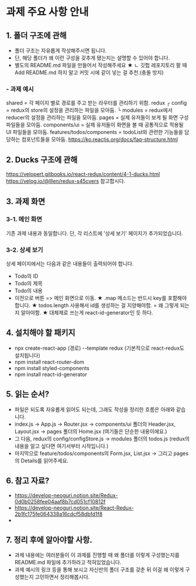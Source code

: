 # 과제 주요 사항 안내

## 1. 폴더 구조에 관해

   - 폴더 구조는 자유롭게 작성해주시면 됩니다.
   - 단, 해당 폴더가 왜 이런 구성을 갖추게 됐는지는 설명할 수 있어야 합니다.
   - 별도의 README.md 파일을 만들어서 작성해주세요 ★
     ㄴ 깃헙 레포지토리 팔 때 Add README.md 하지 말고 커밋 시에 같이 넣는 걸 추천.(충돌 방지)

### - 과제 예시
  shared = 각 페이지 별로 경로를 주고 받는 라우터를 관리하기 위함.
  redux
  ┌ config = redux의 store의 설정을 관리하는 파일을 모아둠.
  └ modules = redux에서 reducer의 설정을 관리하는 파일을 모아둠.
  pages = 실제 유저들이 보게 될 화면 구성 파일들을 모아둠.
  components/ui = 실제 유저들이 화면을 볼 때 공통적으로 적용될 UI 파일들을 모아둠.
  features/todos/components = todoList와 관련한 기능들을 담당하는 컴포넌트들을 모아둠.
  https://ko.reactjs.org/docs/faq-structure.html

## 2. Ducks 구조에 관해
   https://velopert.gitbooks.io/react-redux/content/4-1-ducks.html
   https://velog.io/@lllen/redux-s45cvers
   참고합시다.

## 3. 과제 화면
###   3-1. 메인 화면
   기존 과제 내용과 동일합니다. 단, 각 리스트에 '상세 보기' 페이지가 추가되었습니다.

###   3-2. 상세 보기
   상세 페이지에서는 다음과 같은 내용들이 출력되어야 합니다.

   - Todo의 ID
   - Todo의 제목
   - Todo의 내용
   - 이전으로 버튼 => 메인 화면으로 이동.
     ★ .map 메소드는 반드시 key를 포함해야합니다.
     ★ todos.length 사용해서 id를 생성하는 걸 지양해야함. = 왜 그렇게 되는지 알아야함.
     ★ 대체제로 쓰는게 react-id-generator인 듯 하다.

## 4. 설치해야 할 패키지

   - npx create-react-app (경로) --template redux (기본적으로 react-redux도 설치됩니다)
   - npm install react-router-dom
   - npm install styled-components
   - npm install react-id-generator

## 5. 읽는 순서?

   - 파일은 되도록 자유롭게 읽어도 되는데, 그래도 작성을 정리한 흐름은 아래와 같습니다.
   - index.js -> App.js -> Router.jsx -> components/ui 폴더의 Header.jsx, Layout.jsx -> pages 폴더의 Home.jsx (여기들은 단순한 내용이에요.)
   - 그 다음, redux의 config/configStore.js -> modules 폴더의 todos.js (redux의 내용을 알고 싶다면 여기서부터 시작입니다.)
   - 마지막으로 feature/todos/components의 Form.jsx, List.jsx -> 그리고 pages의 Details를 읽어주세요.

## 6. 참고 자료?

   - https://develop-neoguri.notion.site/Redux-0d0b0258fee04aaf8b7cd051cf10812f
   - https://develop-neoguri.notion.site/React-Redux-2b1fc175fe064338a16cdcf58dbfd1f8
   -

## 7. 정리 후에 알아야할 사항.
   - 과제 내용에는 여러분들이 이 과제를 진행할 때 왜 폴더를 이렇게 구성했는지를 README.md 파일에 추가하라고 적혀있었습니다.
   - 과제 예시의 링크 등을 통해 보시고 자신만의 폴더 구조를 갖춘 뒤 이걸 왜 이렇게 구성했는지 고민하면서 정리해봅시다.
